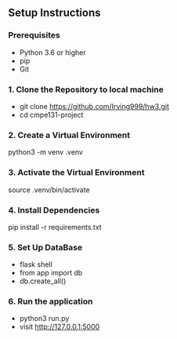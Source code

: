 ## Setup Instructions

### Prerequisites
- Python 3.6 or higher
- pip 
- Git 

### 1. Clone the Repository to local machine
- git clone https://github.com/Irving999/hw3.git
- cd cmpe131-project
  
### 2. Create a Virtual Environment
python3 -m venv .venv

### 3. Activate the Virtual Environment
source .venv/bin/activate

### 4. Install Dependencies
pip install -r requirements.txt

### 5. Set Up DataBase
- flask shell
- from app import db
- db.create_all()
  

### 6. Run the application 
- python3 run.py
- visit http://127.0.0.1:5000
